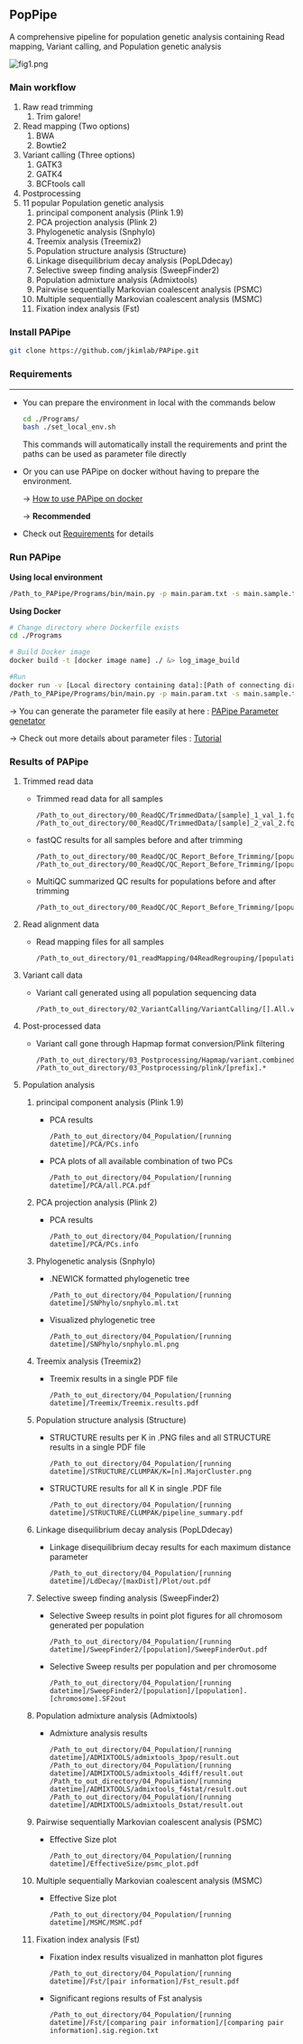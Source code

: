 ## PopPipe



 A comprehensive pipeline for population genetic analysis containing Read mapping, Variant calling, and Population genetic analysis

![fig1.png](./figures/fig1.png)


### Main workflow

1. Raw read trimming
    1. Trim galore!
2. Read mapping (Two options)
    1. BWA
    2. Bowtie2
3. Variant calling (Three options)
    1. GATK3
    2. GATK4
    3. BCFtools call
4. Postprocessing
5. 11 popular Population genetic analysis 
    1. principal component analysis (Plink 1.9)
    2. PCA projection analysis (Plink 2)
    3. Phylogenetic analysis (Snphylo)
    4. Treemix analysis (Treemix2)
    5. Population structure analysis (Structure)
    6. Linkage disequilibrium decay analysis (PopLDdecay)
    7. Selective sweep finding analysis (SweepFinder2)
    8. Population admixture analysis (Admixtools)
    9. Pairwise sequentially Markovian coalescent analysis (PSMC)
    10. Multiple sequentially Markovian coalescent analysis (MSMC)
    11. Fixation index analysis (Fst)

### Install PAPipe

```bash
git clone https://github.com/jkimlab/PAPipe.git
```

### Requirements

---

- You can prepare the environment in local with the commands below
    
    ```bash
    cd ./Programs/
    bash ./set_local_env.sh
    ```
    
    This commands will automatically install the requirements and print the paths can be used as parameter file directly 
    
- Or you can use PAPipe on docker without having to prepare the environment.
    
    → [How to use PAPipe on docker](https://github.com/nayoung9/PAPipe#using-docker:~:text=txt%20%2D%20%2Do%20OUTDIR-,Using%20Docker,-%23%20Change%20directory)  
    
    → **Recommended**
    
- Check out [Requirements](https://github.com/nayoung9/PAPipe/tree/main/Requirements) for details

### Run PAPipe

**Using local environment**

```bash
/Path_to_PAPipe/Programs/bin/main.py -p main.param.txt -s main.sample.txt - -o OUTDIR
```

**Using Docker**

```bash
# Change directory where Dockerfile exists 
cd ./Programs

# Build Docker image
docker build -t [docker image name] ./ &> log_image_build

#Run
docker run -v [Local directory containing data]:[Path of connecting directory on container] -it [docker image name]
/Path_to_PAPipe/Programs/bin/main.py -p main.param.txt -s main.sample.txt - -o OUTDIR
```

→ You can generate the parameter file easily at here : [PAPipe Parameter genetator](http://bioinfo.konkuk.ac.kr/practice/nayoung/PAPipe/parameter_builder/jm_index5.html)

→ Check out more details about parameter files : [Tutorial](https://github.com/nayoung9/PAPipe/tree/main/Tutorial)

### Results of PAPipe

1. Trimmed read data 
    - Trimmed read data for all samples
        
        ```
        /Path_to_out_directory/00_ReadQC/TrimmedData/[sample]_1_val_1.fq.gz
        /Path_to_out_directory/00_ReadQC/TrimmedData/[sample]_2_val_2.fq.gz
        ```
        
    - fastQC results for all samples before and after trimming
        
        ```
        /Path_to_out_directory/00_ReadQC/QC_Report_Before_Trimming/[population]/[sample]_1_fastqc.html
        /Path_to_out_directory/00_ReadQC/QC_Report_Before_Trimming/[population]/[sample]_2_fastqc.html
        ```
        
    - MultiQC summarized QC results for populations before and after trimming
        
        ```
        /Path_to_out_directory/00_ReadQC/QC_Report_Before_Trimming/[population]/multiqc_report.html
        ```
        
2. Read alignment data 
    - Read mapping files for all samples
        
        ```
        /Path_to_out_directory/01_readMapping/04ReadRegrouping/[population]_[sample].addRG.marked.sort.bam
        ```
        
3. Variant call data
    - Variant call generated using all population sequencing data
        
        ```
        /Path_to_out_directory/02_VariantCalling/VariantCalling/[].All.variant.combined.g.vcf.gz
        ```
        
4. Post-processed data 
    - Variant call gone through Hapmap format conversion/Plink filtering
        
        ```
        /Path_to_out_directory/03_Postprocessing/Hapmap/variant.combined.GT.SNP.flt.hapmap
        /Path_to_out_directory/03_Postprocessing/plink/[prefix].*
        ```
        
5. Population analysis
    1. principal component analysis (Plink 1.9)
        - PCA results
            
            ```
            /Path_to_out_directory/04_Population/[running datetime]/PCA/PCs.info
            ```
            
        - PCA plots of all available combination of two PCs
            
            ```
            /Path_to_out_directory/04_Population/[running datetime]/PCA/all.PCA.pdf
            ```
            
    2. PCA projection analysis (Plink 2)
        - PCA results
            
            ```
            /Path_to_out_directory/04_Population/[running datetime]/PCA/PCs.info
            ```
            
    3. Phylogenetic analysis (Snphylo)
        - .NEWICK formatted phylogenetic tree
            
            ```
            /Path_to_out_directory/04_Population/[running datetime]/SNPhylo/snphylo.ml.txt
            ```
            
        - Visualized phylogenetic tree
            
            ```
            /Path_to_out_directory/04_Population/[running datetime]/SNPhylo/snphylo.ml.png
            ```
            
    4. Treemix analysis (Treemix2)
        - Treemix results in a single PDF file
            
            ```
            /Path_to_out_directory/04_Population/[running datetime]/Treemix/Treemix.results.pdf
            ```
            
    5. Population structure analysis (Structure)
        - STRUCTURE results per K in .PNG files and all STRUCTURE results in a single PDF file
            
            ```
            /Path_to_out_directory/04_Population/[running datetime]/STRUCTURE/CLUMPAK/K=[n].MajorCluster.png        
            ```
            
        - STRUCTURE results for all K in single .PDF file
            
            ```
            /Path_to_out_directory/04_Population/[running datetime]/STRUCTURE/CLUMPAK/pipeline_summary.pdf
            ```
            
    6. Linkage disequilibrium decay analysis (PopLDdecay)
        - Linkage disequilibrium decay results for each maximum distance parameter
            
            ```
            /Path_to_out_directory/04_Population/[running datetime]/LdDecay/[maxDist]/Plot/out.pdf
            ```
            
    7. Selective sweep finding analysis (SweepFinder2)
        - Selective Sweep results in point plot figures for all chromosom generated per population
            
            ```
            /Path_to_out_directory/04_Population/[running datetime]/SweepFinder2/[population]/SweepFinderOut.pdf
            ```
            
        - Selective Sweep results per population and per chromosome
            
            ```
            /Path_to_out_directory/04_Population/[running datetime]/SweepFinder2/[population]/[population].[chromosome].SF2out
            ```
            
    8. Population admixture analysis (Admixtools)
        - Admixture analysis results
            
            ```
            /Path_to_out_directory/04_Population/[running datetime]/ADMIXTOOLS/admixtools_3pop/result.out
            /Path_to_out_directory/04_Population/[running datetime]/ADMIXTOOLS/admixtools_4diff/result.out
            /Path_to_out_directory/04_Population/[running datetime]/ADMIXTOOLS/admixtools_f4stat/result.out        
            /Path_to_out_directory/04_Population/[running datetime]/ADMIXTOOLS/admixtools_Dstat/result.out
            ```
            
    9. Pairwise sequentially Markovian coalescent analysis (PSMC)
        - Effective Size plot
            
            ```
            /Path_to_out_directory/04_Population/[running datetime]/EffectiveSize/psmc_plot.pdf
            ```
            
    10. Multiple sequentially Markovian coalescent analysis (MSMC)
        - Effective Size plot
            
            ```
            /Path_to_out_directory/04_Population/[running datetime]/MSMC/MSMC.pdf
            ```
            
    11. Fixation index analysis (Fst)
        - Fixation index results visualized in manhatton plot figures
            
            ```
            /Path_to_out_directory/04_Population/[running datetime]/Fst/[pair information]/Fst_result.pdf
            ```
            
        - Significant regions results of Fst analysis
            
            ```
            /Path_to_out_directory/04_Population/[running datetime]/Fst/[comparing pair information]/[comparing pair information].sig.region.txt
            ```